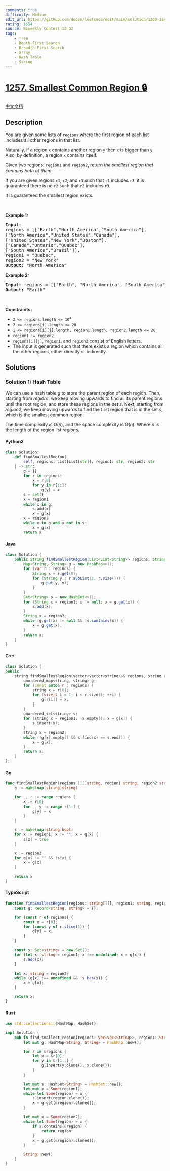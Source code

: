 ```yaml
---
comments: true
difficulty: Medium
edit_url: https://github.com/doocs/leetcode/edit/main/solution/1200-1299/1257.Smallest%20Common%20Region/README_EN.md
rating: 1654
source: Biweekly Contest 13 Q2
tags:
    - Tree
    - Depth-First Search
    - Breadth-First Search
    - Array
    - Hash Table
    - String
---
```


<!-- problem:start -->

# [1257. Smallest Common Region 🔒](https://leetcode.com/problems/smallest-common-region)

[中文文档](/solution/1200-1299/1257.Smallest%20Common%20Region/README.md)

## Description

<!-- description:start -->

<p>You are given some lists of <code>regions</code> where the first region of each list includes all other regions in that list.</p>

<p>Naturally, if a region <code>x</code> contains another region <code>y</code> then <code>x</code> is bigger than <code>y</code>. Also, by definition, a region <code>x</code> contains itself.</p>

<p>Given two regions: <code>region1</code> and <code>region2</code>, return <em>the smallest region that contains both of them</em>.</p>

<p>If you are given regions <code>r1</code>, <code>r2</code>, and <code>r3</code> such that <code>r1</code> includes <code>r3</code>, it is guaranteed there is no <code>r2</code> such that <code>r2</code> includes <code>r3</code>.</p>

<p>It is guaranteed the smallest region exists.</p>

<p>&nbsp;</p>
<p><strong class="example">Example 1:</strong></p>

<pre>
<strong>Input:
</strong>regions = [[&quot;Earth&quot;,&quot;North America&quot;,&quot;South America&quot;],
[&quot;North America&quot;,&quot;United States&quot;,&quot;Canada&quot;],
[&quot;United States&quot;,&quot;New York&quot;,&quot;Boston&quot;],
[&quot;Canada&quot;,&quot;Ontario&quot;,&quot;Quebec&quot;],
[&quot;South America&quot;,&quot;Brazil&quot;]],
region1 = &quot;Quebec&quot;,
region2 = &quot;New York&quot;
<strong>Output:</strong> &quot;North America&quot;
</pre>

<p><strong class="example">Example 2:</strong></p>

<pre>
<strong>Input:</strong> regions = [[&quot;Earth&quot;, &quot;North America&quot;, &quot;South America&quot;],[&quot;North America&quot;, &quot;United States&quot;, &quot;Canada&quot;],[&quot;United States&quot;, &quot;New York&quot;, &quot;Boston&quot;],[&quot;Canada&quot;, &quot;Ontario&quot;, &quot;Quebec&quot;],[&quot;South America&quot;, &quot;Brazil&quot;]], region1 = &quot;Canada&quot;, region2 = &quot;South America&quot;
<strong>Output:</strong> &quot;Earth&quot;
</pre>

<p>&nbsp;</p>
<p><strong>Constraints:</strong></p>

<ul>
	<li><code>2 &lt;= regions.length &lt;= 10<sup>4</sup></code></li>
	<li><code>2 &lt;= regions[i].length &lt;= 20</code></li>
	<li><code>1 &lt;= regions[i][j].length, region1.length, region2.length &lt;= 20</code></li>
	<li><code>region1 != region2</code></li>
	<li><code>regions[i][j]</code>, <code>region1</code>, and <code>region2</code> consist of English letters.</li>
	<li>The input is generated such that there exists a region which contains all the other regions, either directly or indirectly.</li>
</ul>

<!-- description:end -->

## Solutions

<!-- solution:start -->

### Solution 1: Hash Table

We can use a hash table $\textit{g}$ to store the parent region of each region. Then, starting from $\textit{region1}$, we keep moving upwards to find all its parent regions until the root region, and store these regions in the set $\textit{s}$. Next, starting from $\textit{region2}$, we keep moving upwards to find the first region that is in the set $\textit{s}$, which is the smallest common region.

The time complexity is $O(n)$, and the space complexity is $O(n)$. Where $n$ is the length of the region list $\textit{regions}$.

<!-- tabs:start -->

#### Python3

```python
class Solution:
    def findSmallestRegion(
        self, regions: List[List[str]], region1: str, region2: str
    ) -> str:
        g = {}
        for r in regions:
            x = r[0]
            for y in r[1:]:
                g[y] = x
        s = set()
        x = region1
        while x in g:
            s.add(x)
            x = g[x]
        x = region2
        while x in g and x not in s:
            x = g[x]
        return x
```

#### Java

```java
class Solution {
    public String findSmallestRegion(List<List<String>> regions, String region1, String region2) {
        Map<String, String> g = new HashMap<>();
        for (var r : regions) {
            String x = r.get(0);
            for (String y : r.subList(1, r.size())) {
                g.put(y, x);
            }
        }
        Set<String> s = new HashSet<>();
        for (String x = region1; x != null; x = g.get(x)) {
            s.add(x);
        }
        String x = region2;
        while (g.get(x) != null && !s.contains(x)) {
            x = g.get(x);
        }
        return x;
    }
}
```

#### C++

```cpp
class Solution {
public:
    string findSmallestRegion(vector<vector<string>>& regions, string region1, string region2) {
        unordered_map<string, string> g;
        for (const auto& r : regions) {
            string x = r[0];
            for (size_t i = 1; i < r.size(); ++i) {
                g[r[i]] = x;
            }
        }
        unordered_set<string> s;
        for (string x = region1; !x.empty(); x = g[x]) {
            s.insert(x);
        }
        string x = region2;
        while (!g[x].empty() && s.find(x) == s.end()) {
            x = g[x];
        }
        return x;
    }
};
```

#### Go

```go
func findSmallestRegion(regions [][]string, region1 string, region2 string) string {
	g := make(map[string]string)

	for _, r := range regions {
		x := r[0]
		for _, y := range r[1:] {
			g[y] = x
		}
	}

	s := make(map[string]bool)
	for x := region1; x != ""; x = g[x] {
		s[x] = true
	}

	x := region2
	for g[x] != "" && !s[x] {
		x = g[x]
	}

	return x
}
```

#### TypeScript

```ts
function findSmallestRegion(regions: string[][], region1: string, region2: string): string {
    const g: Record<string, string> = {};

    for (const r of regions) {
        const x = r[0];
        for (const y of r.slice(1)) {
            g[y] = x;
        }
    }

    const s: Set<string> = new Set();
    for (let x: string = region1; x !== undefined; x = g[x]) {
        s.add(x);
    }

    let x: string = region2;
    while (g[x] !== undefined && !s.has(x)) {
        x = g[x];
    }

    return x;
}
```

#### Rust

```rust
use std::collections::{HashMap, HashSet};

impl Solution {
    pub fn find_smallest_region(regions: Vec<Vec<String>>, region1: String, region2: String) -> String {
        let mut g: HashMap<String, String> = HashMap::new();

        for r in &regions {
            let x = &r[0];
            for y in &r[1..] {
                g.insert(y.clone(), x.clone());
            }
        }

        let mut s: HashSet<String> = HashSet::new();
        let mut x = Some(region1);
        while let Some(region) = x {
            s.insert(region.clone());
            x = g.get(&region).cloned();
        }

        let mut x = Some(region2);
        while let Some(region) = x {
            if s.contains(&region) {
                return region;
            }
            x = g.get(&region).cloned();
        }

        String::new()
    }
}
```

<!-- tabs:end -->

<!-- solution:end -->

<!-- problem:end -->
